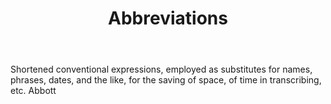 ---
title: Abbreviations
permalink: "/definitions/abbreviations.html"
body: Shortened conventional expressions, employed as substitutes for names, phrases,
  dates, and the like, for the saving of space, of time in transcribing, etc. Abbott
published_at: '2018-07-07'
layout: post
---
